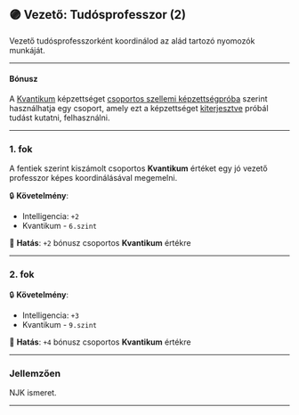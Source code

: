 ## 🟣 Vezető: Tudósprofesszor (2)

Vezető tudósprofesszorként koordinálod az alád tartozó nyomozók munkáját.

---
#### Bónusz

A [Kvantikum](../kepzettsegek.szekunder/kvantikum.md) képzettséget [csoportos szellemi képzettségpróba](../030_07_01_csoportos_kepzettsegproba.md#️-2-csoportos-szellemi-képzettségpróba) szerint használhatja egy csoport, amely ezt a képzettséget [kiterjesztve](../kepzettsegek.szekunder/lexikum.md#norm%C3%A1l-kiterjeszt%C3%A9s) próbál tudást kutatni, felhasználni.

---
### 1. fok

 A fentiek szerint kiszámolt csoportos **Kvantikum** értéket egy jó vezető professzor képes koordinálásával megemelni.
 
🔒 **Követelmény**:
- Intelligencia: `+2`
- Kvantikum - `6.szint`

🌟 **Hatás**: `+2` bónusz csoportos **Kvantikum** értékre

---
### 2. fok

🔒 **Követelmény**:
- Intelligencia: `+3`
- Kvantikum - `9.szint`

🌟 **Hatás**: `+4` bónusz csoportos **Kvantikum** értékre

---
### Jellemzően

NJK ismeret.

---
